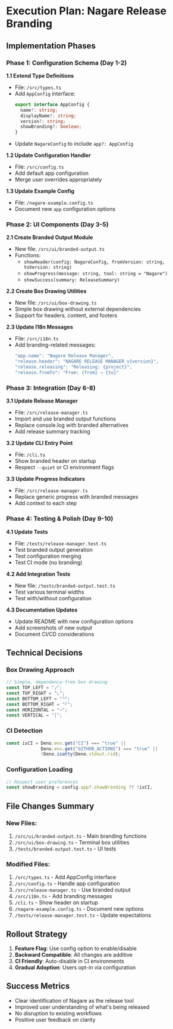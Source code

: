 # Execution Plan: Nagare Release Branding

## Implementation Phases

### Phase 1: Configuration Schema (Day 1-2)

**1.1 Extend Type Definitions**

- File: `/src/types.ts`
- Add `AppConfig` interface:
  ```typescript
  export interface AppConfig {
    name?: string;
    displayName?: string;
    version?: string;
    showBranding?: boolean;
  }
  ```
- Update `NagareConfig` to include `app?: AppConfig`

**1.2 Update Configuration Handler**

- File: `/src/config.ts`
- Add default app configuration
- Merge user overrides appropriately

**1.3 Update Example Config**

- File: `/nagare-example.config.ts`
- Document new `app` configuration options

### Phase 2: UI Components (Day 3-5)

**2.1 Create Branded Output Module**

- New file: `/src/ui/branded-output.ts`
- Functions:
  - `showHeader(config: NagareConfig, fromVersion: string, toVersion: string)`
  - `showProgress(message: string, tool: string = "Nagare")`
  - `showSuccess(summary: ReleaseSummary)`

**2.2 Create Box Drawing Utilities**

- New file: `/src/ui/box-drawing.ts`
- Simple box drawing without external dependencies
- Support for headers, content, and footers

**2.3 Update I18n Messages**

- File: `/src/i18n.ts`
- Add branding-related messages:
  ```typescript
  "app.name": "Nagare Release Manager",
  "release.header": "NAGARE RELEASE MANAGER v{version}",
  "release.releasing": "Releasing: {project}",
  "release.fromTo": "From: {from} → {to}"
  ```

### Phase 3: Integration (Day 6-8)

**3.1 Update Release Manager**

- File: `/src/release-manager.ts`
- Import and use branded output functions
- Replace console.log with branded alternatives
- Add release summary tracking

**3.2 Update CLI Entry Point**

- File: `/cli.ts`
- Show branded header on startup
- Respect `--quiet` or CI environment flags

**3.3 Update Progress Indicators**

- File: `/src/release-manager.ts`
- Replace generic progress with branded messages
- Add context to each step

### Phase 4: Testing & Polish (Day 9-10)

**4.1 Update Tests**

- File: `/tests/release-manager.test.ts`
- Test branded output generation
- Test configuration merging
- Test CI mode (no branding)

**4.2 Add Integration Tests**

- New file: `/tests/branded-output.test.ts`
- Test various terminal widths
- Test with/without configuration

**4.3 Documentation Updates**

- Update README with new configuration options
- Add screenshots of new output
- Document CI/CD considerations

## Technical Decisions

### Box Drawing Approach

```typescript
// Simple, dependency-free box drawing
const TOP_LEFT = "╭";
const TOP_RIGHT = "╮";
const BOTTOM_LEFT = "╰";
const BOTTOM_RIGHT = "╯";
const HORIZONTAL = "─";
const VERTICAL = "│";
```

### CI Detection

```typescript
const isCI = Deno.env.get("CI") === "true" || 
             Deno.env.get("GITHUB_ACTIONS") === "true" ||
             !Deno.isatty(Deno.stdout.rid);
```

### Configuration Loading

```typescript
// Respect user preferences
const showBranding = config.app?.showBranding ?? !isCI;
```

## File Changes Summary

### New Files:

1. `/src/ui/branded-output.ts` - Main branding functions
2. `/src/ui/box-drawing.ts` - Terminal box utilities
3. `/tests/branded-output.test.ts` - UI tests

### Modified Files:

1. `/src/types.ts` - Add AppConfig interface
2. `/src/config.ts` - Handle app configuration
3. `/src/release-manager.ts` - Use branded output
4. `/src/i18n.ts` - Add branding messages
5. `/cli.ts` - Show header on startup
6. `/nagare-example.config.ts` - Document new options
7. `/tests/release-manager.test.ts` - Update expectations

## Rollout Strategy

1. **Feature Flag**: Use config option to enable/disable
2. **Backward Compatible**: All changes are additive
3. **CI Friendly**: Auto-disable in CI environments
4. **Gradual Adoption**: Users opt-in via configuration

## Success Metrics

- Clear identification of Nagare as the release tool
- Improved user understanding of what's being released
- No disruption to existing workflows
- Positive user feedback on clarity

